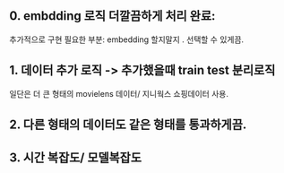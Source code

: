 
## 0. embdding 로직 더깔끔하게 처리 완료:
추가적으로 구현 필요한 부분: embedding 할지말지 . 선택할 수 있게끔. 


## 1. 데이터 추가 로직 -> 추가했을때 train test 분리로직
일단은 더 큰 형태의 movielens 데이터/ 지니웍스 쇼핑데이터 사용. 



## 2. 다른 형태의 데이터도 같은 형태를 통과하게끔.  



## 3. 시간 복잡도/ 모델복잡도 
